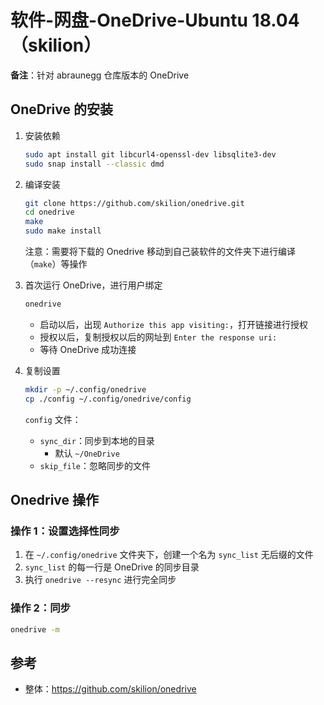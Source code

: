 # 软件-网盘-OneDrive-Ubuntu 18.04（skilion）

**备注**：针对 abraunegg 仓库版本的 OneDrive

## OneDrive 的安装

1. 安装依赖

    ```bash
    sudo apt install git libcurl4-openssl-dev libsqlite3-dev
    sudo snap install --classic dmd
    ```

2. 编译安装

    ```bash
    git clone https://github.com/skilion/onedrive.git
    cd onedrive
    make
    sudo make install
    ```

    注意：需要将下载的 Onedrive 移动到自己装软件的文件夹下进行编译（`make`）等操作

3. 首次运行 OneDrive，进行用户绑定

    ```sh
    onedrive
    ```

   - 启动以后，出现 `Authorize this app visiting:`，打开链接进行授权
   - 授权以后，复制授权以后的网址到 `Enter the response uri:`
   - 等待 OneDrive 成功连接

4. 复制设置

    ```bash
    mkdir -p ~/.config/onedrive
    cp ./config ~/.config/onedrive/config
    ```

    `config` 文件：

    - `sync_dir`：同步到本地的目录
      - 默认 `~/OneDrive`
    - `skip_file`：忽略同步的文件

## Onedrive 操作

### 操作 1：设置选择性同步

1. 在 `~/.config/onedrive` 文件夹下，创建一个名为 `sync_list` 无后缀的文件
2. `sync_list` 的每一行是 OneDrive 的同步目录
3. 执行 `onedrive --resync` 进行完全同步

### 操作 2：同步

```bash
onedrive -m
```

## 参考

- 整体：<https://github.com/skilion/onedrive>
